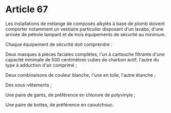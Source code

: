 # Article 67

Les installations de mélange de composés alkylés à base de plomb doivent comporter notamment un vestiaire particulier disposant d'un lavabo, d'une arrivée de pétrole lampant et de trois équipements de sécurité au minimum.

Chaque équipement de sécurité doit comprendre :

Deux masques à pièces faciales complètes, l'un à cartouche filtrante d'une capacité minimale de 500 centimètres cubes de charbon actif, l'autre du type à adduction d'air comprimé ;

Deux combinaisons de couleur blanche, l'une en toile, l'autre étanche ;

Des sous-vêtements ;

Une paire de gants, de préférence en chlorure de polyvinyle ;

Une paire de bottes, de préférence en caoutchouc.
